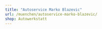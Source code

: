 ```yaml
---
title: "Autoservice Marko Blazevic"
url: /muenchen/autoservice-marko-blazevic/
shop: Autowerkstatt
---
```

